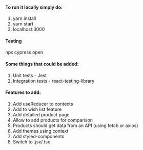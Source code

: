 #### To run it locally simply do:
1. yarn install
2. yarn start
3. localhost:3000


#### Testing
npx cypress open


#### Some things that could be added:
1. Unit tests - Jest
2. Integration tests - react-testing-library


#### Features to add:
1. Add useReducer to contexts
2. Add to wish list feature
3. Add detailed product page
4. Allow to add products for comparison
5. Products should get data from an API (using fetch or axios)
6. Add themes using context
7. Add styled-components
8. Switch to .jsx/.tsx